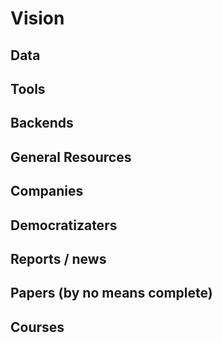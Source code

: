 # Vision


## Data

## Tools

## Backends

## General Resources

## Companies

## Democratizaters

## Reports / news

## Papers (by no means complete)

## Courses

